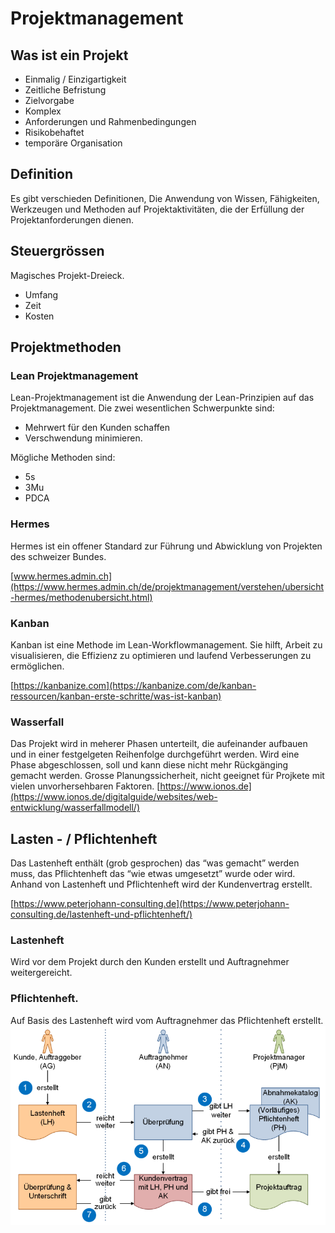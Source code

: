 # Projektmanagement

## Was ist ein Projekt
- Einmalig / Einzigartigkeit
- Zeitliche Befristung
- Zielvorgabe
- Komplex
- Anforderungen und Rahmenbedingungen
- Risikobehaftet
- temporäre Organisation

## Definition
Es gibt verschieden Definitionen, 
Die Anwendung von Wissen, Fähigkeiten, Werkzeugen und Methoden auf Projektaktivitäten, die der Erfüllung der Projektanforderungen dienen.

## Steuergrössen
Magisches Projekt-Dreieck.
- Umfang
- Zeit 
- Kosten

## Projektmethoden

### Lean Projektmanagement
Lean-Projektmanagement ist die Anwendung der Lean-Prinzipien auf das Projektmanagement. Die zwei wesentlichen Schwerpunkte sind:
- Mehrwert für den Kunden schaffen
- Verschwendung minimieren.

Mögliche Methoden sind:
- 5s
- 3Mu
- PDCA

### Hermes
Hermes ist ein offener Standard zur Führung und Abwicklung von Projekten des schweizer Bundes.

[www.hermes.admin.ch](https://www.hermes.admin.ch/de/projektmanagement/verstehen/ubersicht-hermes/methodenubersicht.html)

### Kanban
Kanban ist eine Methode im Lean-Workflowmanagement.
Sie hilft, Arbeit zu visualisieren, die Effizienz zu optimieren und laufend Verbesserungen zu ermöglichen.

[https://kanbanize.com](https://kanbanize.com/de/kanban-ressourcen/kanban-erste-schritte/was-ist-kanban)

### Wasserfall
Das Projekt wird in meherer Phasen unterteilt, die aufeinander aufbauen und in einer festgelgeten Reihenfolge durchgeführt werden.
Wird eine Phase abgeschlossen, soll und kann diese nicht mehr Rückgänging gemacht werden.
Grosse Planungssicherheit, nicht geeignet für Projkete mit vielen unvorhersehbaren Faktoren.
[https://www.ionos.de](https://www.ionos.de/digitalguide/websites/web-entwicklung/wasserfallmodell/)

## Lasten - / Pflichtenheft
Das Lastenheft enthält (grob gesprochen) das “was gemacht” werden muss, das Pflichtenheft das “wie etwas umgesetzt” wurde oder wird.
Anhand von Lastenheft und Pflichtenheft wird der Kundenvertrag erstellt.

[https://www.peterjohann-consulting.de](https://www.peterjohann-consulting.de/lastenheft-und-pflichtenheft/)

### Lastenheft
Wird vor dem Projekt durch den Kunden erstellt und Auftragnehmer weitergereicht.

### Pflichtenheft.
Auf Basis des Lastenheft wird vom Auftragnehmer das Pflichtenheft erstellt.  
![Ablauf](./images/L-P_Heft.png)




